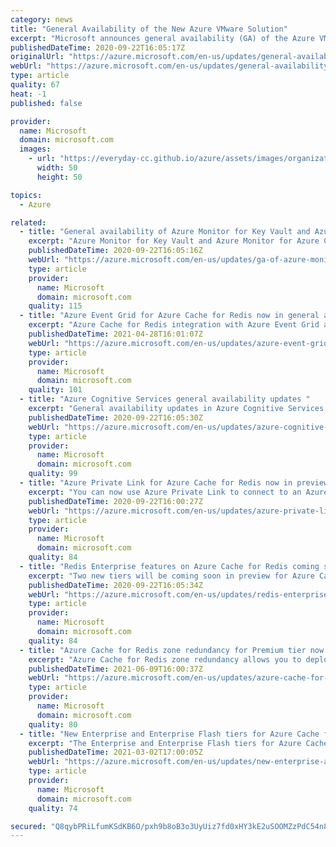 ```yaml
---
category: news
title: "General Availability of the New Azure VMware Solution"
excerpt: "Microsoft announces general availability (GA) of the Azure VMware Solution service. The new Azure VMware Solutions is a first party Microsoft Azure Compute services that is directly operated, delivered, and supported by Microsoft. "
publishedDateTime: 2020-09-22T16:05:17Z
originalUrl: "https://azure.microsoft.com/en-us/updates/general-availability-of-the-new-azure-vmware-solution/"
webUrl: "https://azure.microsoft.com/en-us/updates/general-availability-of-the-new-azure-vmware-solution/"
type: article
quality: 67
heat: -1
published: false

provider:
  name: Microsoft
  domain: microsoft.com
  images:
    - url: "https://everyday-cc.github.io/azure/assets/images/organizations/microsoft.com-50x50.jpg"
      width: 50
      height: 50

topics:
  - Azure

related:
  - title: "General availability of Azure Monitor for Key Vault and Azure Cache for Redis"
    excerpt: "Azure Monitor for Key Vault and Azure Monitor for Azure Cache for Redis provide out of the box insights for these resources using platform telemetry."
    publishedDateTime: 2020-09-22T16:05:16Z
    webUrl: "https://azure.microsoft.com/en-us/updates/ga-of-azure-monitor-for-key-vault-and-azure-cache-for-redis/"
    type: article
    provider:
      name: Microsoft
      domain: microsoft.com
    quality: 115
  - title: "Azure Event Grid for Azure Cache for Redis now in general availability"
    excerpt: "Azure Cache for Redis integration with Azure Event Grid allows service manage routing of Redis events like patching, scaling, and import/export (RDB) to your event handler."
    publishedDateTime: 2021-04-28T16:01:07Z
    webUrl: "https://azure.microsoft.com/en-us/updates/azure-event-grid-for-azure-cache-for-redis-now-in-general-availability/"
    type: article
    provider:
      name: Microsoft
      domain: microsoft.com
    quality: 101
  - title: "Azure Cognitive Services general availability updates "
    excerpt: "General availability updates in Azure Cognitive Services Decision, Speech, and containers categories. "
    publishedDateTime: 2020-09-22T16:05:30Z
    webUrl: "https://azure.microsoft.com/en-us/updates/azure-cognitive-services-general-availability-updates/"
    type: article
    provider:
      name: Microsoft
      domain: microsoft.com
    quality: 99
  - title: "Azure Private Link for Azure Cache for Redis now in preview"
    excerpt: "You can now use Azure Private Link to connect to an Azure Cache for Redis instance from your virtual network via a private endpoint."
    publishedDateTime: 2020-09-22T16:00:27Z
    webUrl: "https://azure.microsoft.com/en-us/updates/azure-private-link-for-azure-cache-for-redis-now-in-preview-2/"
    type: article
    provider:
      name: Microsoft
      domain: microsoft.com
    quality: 84
  - title: "Redis Enterprise features on Azure Cache for Redis coming soon"
    excerpt: "Two new tiers will be coming soon in preview for Azure Cache for Redis through a collaboration with Redis Labs: Enterprise and Enterprise Flash."
    publishedDateTime: 2020-09-22T16:05:34Z
    webUrl: "https://azure.microsoft.com/en-us/updates/redis-enterprise-features-on-azure-cache-for-redis-coming-soon/"
    type: article
    provider:
      name: Microsoft
      domain: microsoft.com
    quality: 84
  - title: "Azure Cache for Redis zone redundancy for Premium tier now generally available"
    excerpt: "Azure Cache for Redis zone redundancy allows you to deploy your Premium tier caches across multiple availability zones, delivering higher availability and resiliency.  "
    publishedDateTime: 2021-06-09T16:00:37Z
    webUrl: "https://azure.microsoft.com/en-us/updates/azure-cache-for-redis-zone-redundancy-for-premium-tier-now-generally-available/"
    type: article
    provider:
      name: Microsoft
      domain: microsoft.com
    quality: 80
  - title: "New Enterprise and Enterprise Flash tiers for Azure Cache for Redis now generally available"
    excerpt: "The Enterprise and Enterprise Flash tiers for Azure Cache for Redis offer powerful new features, including Active Geo-Replication, higher availability, and Redis Module support. "
    publishedDateTime: 2021-03-02T17:00:05Z
    webUrl: "https://azure.microsoft.com/en-us/updates/new-enterprise-and-enterprise-flash-tiers-for-azure-cache-for-redis-now-generally-available/"
    type: article
    provider:
      name: Microsoft
      domain: microsoft.com
    quality: 74

secured: "Q8qybPRiLfumKSdKB6O/pxh9b8oB3o3UyUiz7fd0xHY3kE2uSOOMZzPdC54n87PIMeXVhbn0tn/BKeQEqwwmmfIAz7KFvtA+sQn1ovyIPxJ+EXNooXxBSQ53ExpzgyaN5ajcVPnPOjykNn8CHd+Y3t2SHldYFbGWrAHL+e7yAhb+w56QsclzMHMCZGrCXPMprxjwrZonPnVTzkfHPEbgK/eb63hPc+hVpGG1beV9GQAIs2dU9OM3sc2QP9i2K6R32j6gRJjB1l3KyEX26RcCSZPWwT7Vi3iqU/fkWNv/lGRn6GTV26pkKm7TsBKLhmMTYea4ws7KhxuphWED1qo+0CxLfHQQ/MPgB5PngQRtuaU=;94VOxPfL0XCSt//sdelZMQ=="
---
```


